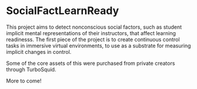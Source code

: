 # SocialFactLearnReady
This project aims to detect nonconscious social factors, such as student implicit mental representations of their instructors, that affect learning readinesss. The first piece of the project is to create continuous control tasks in immersive virtual environments, to use as a substrate for measuring implicit changes in control.

Some of the core assets of this were purchased from private creators through TurboSquid.

More to come!
